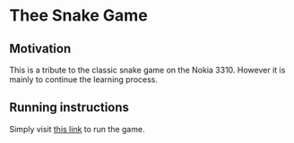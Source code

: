 # Thee Snake Game


## Motivation

This is a tribute to the classic snake game on the Nokia 3310. However it is mainly to continue the learning process.


## Running instructions

Simply visit [this link](http://theesnakegame.netlify.app) to run the game.

